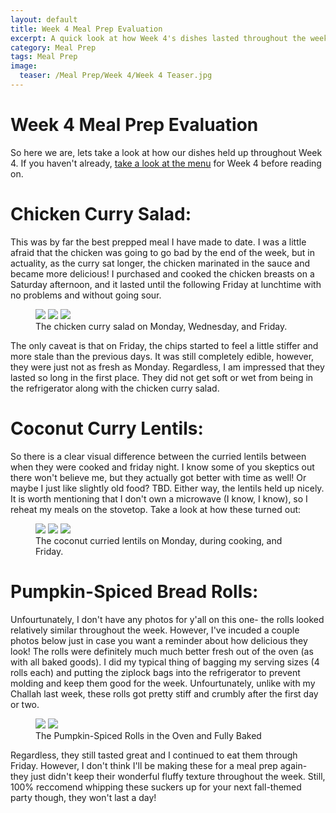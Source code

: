 ```yaml
---
layout: default
title: Week 4 Meal Prep Evaluation
excerpt: A quick look at how Week 4's dishes lasted throughout the week
category: Meal Prep
tags: Meal Prep
image:
  teaser: /Meal Prep/Week 4/Week 4 Teaser.jpg
---
```

# Week 4 Meal Prep Evaluation

So here we are, lets take a look at how our dishes held up throughout Week 4. If you haven't already, [take a look at the menu](http://underwriteyourlife.com/meal%20prep/Week4/) for Week 4 before reading on. 

# Chicken Curry Salad:

This was by far the best prepped meal I have made to date. I was a little afraid that the chicken was going to go bad by the end of the week, but in actuality, as the curry sat longer, the chicken marinated in the sauce and became more delicious! I purchased and cooked the chicken breasts on a Saturday afternoon, and it lasted until the following Friday at lunchtime with no problems and without going sour. 

<figure class="third">
	<img src="{{ site.url }}/images/Meal Prep/Week 4/evaluation/chickencurrysalad/mondayRESIZED.jpg">
	<img src="{{ site.url }}/images/Meal Prep/Week 4/evaluation/chickencurrysalad/wednesdayRESIZED.jpg">
	<img src="{{ site.url }}/images/Meal Prep/Week 4/evaluation/chickencurrysalad/fridayRESIZED.jpg">
	<figcaption>The chicken curry salad on Monday, Wednesday, and Friday.</figcaption>
</figure>

The only caveat is that on Friday, the chips started to feel a little stiffer and more stale than the previous days. It was still completely edible, however, they were just not as fresh as Monday. Regardless, I am impressed that they lasted so long in the first place. They did not get soft or wet from being in the refrigerator along with the chicken curry salad. 

# Coconut Curry Lentils:

So there is a clear visual difference between the curried lentils between when they were cooked and friday night. I know some of you skeptics out there won't believe me, but they actually got better with time as well! Or maybe I just like slightly old food? TBD. Either way, the lentils held up nicely. It is worth mentioning that I don't own a microwave (I know, I know), so I reheat my meals on the stovetop. Take a look at how these turned out: 

<figure class="third">
	<img src="{{ site.url }}/images/Meal Prep/Week 4/evaluation/coconutcurrylentils/mondayRESIZED.jpg">
	<img src="{{ site.url }}/images/Meal Prep/Week 4/evaluation/coconutcurrylentils/cookingRESIZED.jpg">
	<img src="{{ site.url }}/images/Meal Prep/Week 4/evaluation/coconutcurrylentils/fridayRESIZED.jpg">
	<figcaption>The coconut curried lentils on Monday, during cooking, and Friday.</figcaption>
</figure>

# Pumpkin-Spiced Bread Rolls:

Unfourtunately, I don't have any photos for y'all on this one- the rolls looked relatively similar throughout the week. However, I've incuded a couple photos below just in case you want a reminder about how delicious they look! The rolls were definitely much much better fresh out of the oven (as with all baked goods). I did my typical thing of bagging my serving sizes (4 rolls each) and putting the ziplock bags into the refrigerator to prevent molding and keep them good for the week. Unfourtunately, unlike with my Challah last week, these rolls got pretty stiff and crumbly after the first day or two. 

<figure class="half">
	<img src="{{ site.url }}/images/Meal Prep/Week 4/evaluation/pumpkinrolls/Pumpkin Rolls (above).jpg">
	<img src="{{ site.url }}/images/Meal Prep/Week 4/evaluation/pumpkinrolls/Pumpkin Rolls in Oven.jpg">
	<figcaption>The Pumpkin-Spiced Rolls in the Oven and Fully Baked</figcaption>
</figure>

Regardless, they still tasted great and I continued to eat them through Friday. However, I don't think I'll be making these for a meal prep again- they just didn't keep their wonderful fluffy texture throughout the week. Still, 100% reccomend whipping these suckers up for your next fall-themed party though, they won't last a day!

